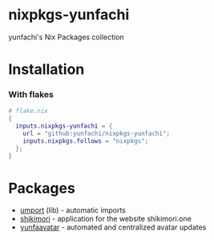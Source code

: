 # nixpkgs-yunfachi
yunfachi's Nix Packages collection

# Installation
### With flakes
```nix
# flake.nix
{
  inputs.nixpkgs-yunfachi = {
    url = "github:yunfachi/nixpkgs-yunfachi";
    inputs.nixpkgs.follows = "nixpkgs";
  };
}
```

# Packages
- [umport](./lib/umport.nix) (lib) - automatic imports
- [shikimori](./pkgs/shikimori/default.nix) - application for the website shikimori.one
- [yunfaavatar](./pkgs/yunfaavatar/default.nix) - automated and centralized avatar updates 
